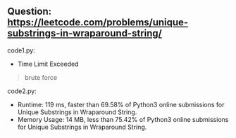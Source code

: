 ## Question: https://leetcode.com/problems/unique-substrings-in-wraparound-string/

code1.py:
* Time Limit Exceeded
> brute force

code2.py:
* Runtime: 119 ms, faster than 69.58% of Python3 online submissions for Unique Substrings in Wraparound String.
* Memory Usage: 14 MB, less than 75.42% of Python3 online submissions for Unique Substrings in Wraparound String.